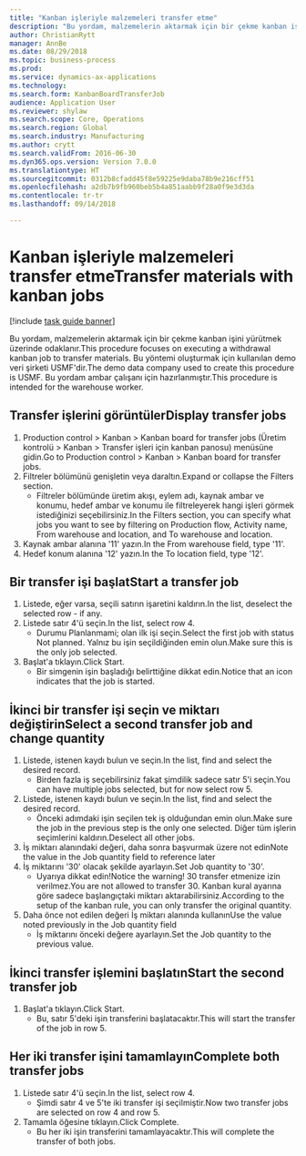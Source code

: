 ```yaml
--- 
title: "Kanban işleriyle malzemeleri transfer etme"
description: "Bu yordam, malzemelerin aktarmak için bir çekme kanban işini yürütmek üzerinde odaklanır."
author: ChristianRytt
manager: AnnBe
ms.date: 08/29/2018
ms.topic: business-process
ms.prod: 
ms.service: dynamics-ax-applications
ms.technology: 
ms.search.form: KanbanBoardTransferJob
audience: Application User
ms.reviewer: shylaw
ms.search.scope: Core, Operations
ms.search.region: Global
ms.search.industry: Manufacturing
ms.author: crytt
ms.search.validFrom: 2016-06-30
ms.dyn365.ops.version: Version 7.0.0
ms.translationtype: HT
ms.sourcegitcommit: 0312b8cfadd45f8e59225e9daba78b9e216cff51
ms.openlocfilehash: a2db7b9fb960beb5b4a851aabb9f28a0f9e3d3da
ms.contentlocale: tr-tr
ms.lasthandoff: 09/14/2018

---
```

# <a name="transfer-materials-with-kanban-jobs"></a><span data-ttu-id="6de12-103">Kanban işleriyle malzemeleri transfer etme</span><span class="sxs-lookup"><span data-stu-id="6de12-103">Transfer materials with kanban jobs</span></span>

[!include [task guide banner](../../includes/task-guide-banner.md)]

<span data-ttu-id="6de12-104">Bu yordam, malzemelerin aktarmak için bir çekme kanban işini yürütmek üzerinde odaklanır.</span><span class="sxs-lookup"><span data-stu-id="6de12-104">This procedure focuses on executing a withdrawal kanban job to transfer materials.</span></span> <span data-ttu-id="6de12-105">Bu yöntemi oluşturmak için kullanılan demo veri şirketi USMF'dir.</span><span class="sxs-lookup"><span data-stu-id="6de12-105">The demo data company used to create this procedure is USMF.</span></span> <span data-ttu-id="6de12-106">Bu yordam ambar çalışanı için hazırlanmıştır.</span><span class="sxs-lookup"><span data-stu-id="6de12-106">This procedure is intended for the warehouse worker.</span></span>


## <a name="display-transfer-jobs"></a><span data-ttu-id="6de12-107">Transfer işlerini görüntüler</span><span class="sxs-lookup"><span data-stu-id="6de12-107">Display transfer jobs</span></span>
1. <span data-ttu-id="6de12-108">Production control > Kanban > Kanban board for transfer jobs (Üretim kontrolü > Kanban > Transfer işleri için kanban panosu) menüsüne gidin.</span><span class="sxs-lookup"><span data-stu-id="6de12-108">Go to Production control > Kanban > Kanban board for transfer jobs.</span></span>
2. <span data-ttu-id="6de12-109">Filtreler bölümünü genişletin veya daraltın.</span><span class="sxs-lookup"><span data-stu-id="6de12-109">Expand or collapse the Filters section.</span></span>
    * <span data-ttu-id="6de12-110">Filtreler bölümünde üretim akışı, eylem adı, kaynak ambar ve konumu, hedef ambar ve konumu ile filtreleyerek hangi işleri görmek istediğinizi seçebilirsiniz.</span><span class="sxs-lookup"><span data-stu-id="6de12-110">In the Filters section, you can specify what jobs you want to see by filtering on Production flow, Activity name, From warehouse and location, and To warehouse and location.</span></span>  
3. <span data-ttu-id="6de12-111">Kaynak ambar alanına '11' yazın.</span><span class="sxs-lookup"><span data-stu-id="6de12-111">In the From warehouse field, type '11'.</span></span>
4. <span data-ttu-id="6de12-112">Hedef konum alanına '12' yazın.</span><span class="sxs-lookup"><span data-stu-id="6de12-112">In the To location field, type '12'.</span></span>

## <a name="start-a-transfer-job"></a><span data-ttu-id="6de12-113">Bir transfer işi başlat</span><span class="sxs-lookup"><span data-stu-id="6de12-113">Start a transfer job</span></span>
1. <span data-ttu-id="6de12-114">Listede, eğer varsa, seçili satırın işaretini kaldırın.</span><span class="sxs-lookup"><span data-stu-id="6de12-114">In the list, deselect the selected row - if any.</span></span>
2. <span data-ttu-id="6de12-115">Listede satır 4'ü seçin.</span><span class="sxs-lookup"><span data-stu-id="6de12-115">In the list, select row 4.</span></span>
    * <span data-ttu-id="6de12-116">Durumu Planlanmami; olan ilk işi seçin.</span><span class="sxs-lookup"><span data-stu-id="6de12-116">Select the first job with status Not planned.</span></span> <span data-ttu-id="6de12-117">Yalnız bu işin seçildiğinden emin olun.</span><span class="sxs-lookup"><span data-stu-id="6de12-117">Make sure this is the only job selected.</span></span>  
3. <span data-ttu-id="6de12-118">Başlat'a tıklayın.</span><span class="sxs-lookup"><span data-stu-id="6de12-118">Click Start.</span></span>
    * <span data-ttu-id="6de12-119">Bir simgenin işin başladığı belirttiğine dikkat edin.</span><span class="sxs-lookup"><span data-stu-id="6de12-119">Notice that an icon indicates that the job is started.</span></span>  

## <a name="select-a-second-transfer-job-and-change-quantity"></a><span data-ttu-id="6de12-120">İkinci bir transfer işi seçin ve miktarı değiştirin</span><span class="sxs-lookup"><span data-stu-id="6de12-120">Select a second transfer job and change quantity</span></span>
1. <span data-ttu-id="6de12-121">Listede, istenen kaydı bulun ve seçin.</span><span class="sxs-lookup"><span data-stu-id="6de12-121">In the list, find and select the desired record.</span></span>
    * <span data-ttu-id="6de12-122">Birden fazla iş seçebilirsiniz fakat şimdilik sadece satır 5'i seçin.</span><span class="sxs-lookup"><span data-stu-id="6de12-122">You can have multiple jobs selected, but for now select row 5.</span></span>  
2. <span data-ttu-id="6de12-123">Listede, istenen kaydı bulun ve seçin.</span><span class="sxs-lookup"><span data-stu-id="6de12-123">In the list, find and select the desired record.</span></span>
    * <span data-ttu-id="6de12-124">Önceki adımdaki işin seçilen tek iş olduğundan emin olun.</span><span class="sxs-lookup"><span data-stu-id="6de12-124">Make sure the job in the previous step is the only one selected.</span></span> <span data-ttu-id="6de12-125">Diğer tüm işlerin seçimlerini kaldırın.</span><span class="sxs-lookup"><span data-stu-id="6de12-125">Deselect all other jobs.</span></span>  
3. <span data-ttu-id="6de12-126">İş miktarı alanındaki değeri, daha sonra başvurmak üzere not edin</span><span class="sxs-lookup"><span data-stu-id="6de12-126">Note the value in the Job quantity field to reference later</span></span>
4. <span data-ttu-id="6de12-127">İş miktarını '30' olacak şekilde ayarlayın.</span><span class="sxs-lookup"><span data-stu-id="6de12-127">Set Job quantity to '30'.</span></span>
    * <span data-ttu-id="6de12-128">Uyarıya dikkat edin!</span><span class="sxs-lookup"><span data-stu-id="6de12-128">Notice the warning!</span></span> <span data-ttu-id="6de12-129">30 transfer etmenize izin verilmez.</span><span class="sxs-lookup"><span data-stu-id="6de12-129">You are not allowed to transfer 30.</span></span> <span data-ttu-id="6de12-130">Kanban kural ayarına göre sadece başlangıçtaki miktarı aktarabilirsiniz.</span><span class="sxs-lookup"><span data-stu-id="6de12-130">According to the setup of the kanban rule, you can only transfer the original quantity.</span></span>  
5. <span data-ttu-id="6de12-131">Daha önce not edilen değeri İş miktarı alanında kullanın</span><span class="sxs-lookup"><span data-stu-id="6de12-131">Use the value noted previously in the Job quantity field</span></span>
    * <span data-ttu-id="6de12-132">İş miktarını önceki değere ayarlayın.</span><span class="sxs-lookup"><span data-stu-id="6de12-132">Set the Job quantity to the previous value.</span></span>  

## <a name="start-the-second-transfer-job"></a><span data-ttu-id="6de12-133">İkinci transfer işlemini başlatın</span><span class="sxs-lookup"><span data-stu-id="6de12-133">Start the second transfer job</span></span>
1. <span data-ttu-id="6de12-134">Başlat'a tıklayın.</span><span class="sxs-lookup"><span data-stu-id="6de12-134">Click Start.</span></span>
    * <span data-ttu-id="6de12-135">Bu, satır 5'deki işin transferini başlatacaktır.</span><span class="sxs-lookup"><span data-stu-id="6de12-135">This will start the transfer of the job in row 5.</span></span>  

## <a name="complete-both-transfer-jobs"></a><span data-ttu-id="6de12-136">Her iki transfer işini tamamlayın</span><span class="sxs-lookup"><span data-stu-id="6de12-136">Complete both transfer jobs</span></span>
1. <span data-ttu-id="6de12-137">Listede satır 4'ü seçin.</span><span class="sxs-lookup"><span data-stu-id="6de12-137">In the list, select row 4.</span></span>
    * <span data-ttu-id="6de12-138">Şimdi satır 4 ve 5'te iki transfer işi seçilmiştir.</span><span class="sxs-lookup"><span data-stu-id="6de12-138">Now two transfer jobs are selected on row 4 and row 5.</span></span>  
2. <span data-ttu-id="6de12-139">Tamamla öğesine tıklayın.</span><span class="sxs-lookup"><span data-stu-id="6de12-139">Click Complete.</span></span>
    * <span data-ttu-id="6de12-140">Bu her iki işin transferini tamamlayacaktır.</span><span class="sxs-lookup"><span data-stu-id="6de12-140">This will complete the transfer of both jobs.</span></span>  


